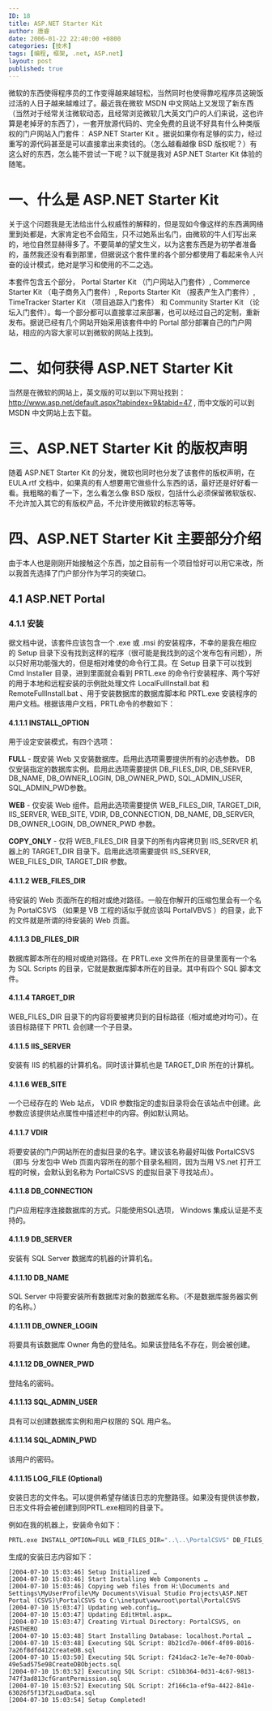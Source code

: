 ```yaml
---
ID: 18
title: ASP.NET Starter Kit
author: 唐睿
date: 2006-01-22 22:40:00 +0800
categories: [技术]
tags: [编程, 框架, .net, ASP.net]
layout: post
published: true
---
```


微软的东西使得程序员的工作变得越来越轻松，当然同时也使得靠吃程序员这碗饭过活的人日子越来越难过了。最近我在微软 MSDN 中文网站上又发现了新东西（当然对于经常关注微软动态，且经常浏览微软几大英文门户的人们来说，这也许算是老掉牙的东西了），一套开放源代码的、完全免费的且说不好具有什么种类版权的门户网站入门套件： ASP.NET Starter Kit 。据说如果你有足够的实力，经过重写的源代码甚至是可以直接拿出来卖钱的。（怎么越看越像 BSD 版权呢？）有这么好的东西，怎么能不尝试一下呢？以下就是我对 ASP.NET Starter Kit 体验的随笔。

# 一、什么是 ASP.NET Starter Kit

关于这个问题我是无法给出什么权威性的解释的，但是现如今像这样的东西满网络里到处都是，大家肯定也不会陌生，只不过她系出名门，由微软的牛人们写出来的，地位自然显赫得多了。不要简单的望文生义，以为这套东西是为初学者准备的，虽然我还没有看到那里，但据说这个套件里的各个部分都使用了看起来令人兴奋的设计模式，绝对是学习和使用的不二之选。

本套件包含五个部分， Portal Starter Kit （门户网站入门套件）, Commerce Starter Kit （电子商务入门套件）, Reports Starter Kit （报表产生入门套件）, TimeTracker Starter Kit （项目追踪入门套件） 和 Community Starter Kit （论坛入门套件）。每一个部分都可以直接拿过来部署，也可以经过自己的定制，重新发布。据说已经有几个网站开始采用该套件中的 Portal 部分部署自己的门户网站，相应的内容大家可以到微软的网站上找到。

# 二、如何获得 ASP.NET Starter Kit

当然是在微软的网站上，英文版的可以到以下网址找到： http://www.asp.net/default.aspx?tabindex=9&tabid=47 , 而中文版的可以到 MSDN 中文网站上去下载。

# 三、ASP.NET Starter Kit 的版权声明

随着 ASP.NET Starter Kit 的分发，微软也同时也分发了该套件的版权声明，在 EULA.rtf 文档中，如果真的有人想要用它做些什么东西的话，最好还是好好看一看。我粗略的看了一下，怎么看怎么像 BSD 版权，包括什么必须保留微软版权、不允许加入其它的有版权产品，不允许使用微软的标志等等。

# 四、ASP.NET Starter Kit 主要部分介绍

由于本人也是刚刚开始接触这个东西，加之目前有一个项目恰好可以用它来改，所以我首先选择了门户部分作为学习的突破口。

## 4.1 ASP.NET Portal

### 4.1.1 安装

据文档中说，该套件应该包含一个 .exe 或 .msi 的安装程序，不幸的是我在相应的 Setup 目录下没有找到这样的程序（很可能是我找到的这个发布包有问题），所以只好用功能强大的，但是相对难使的命令行工具。在 Setup 目录下可以找到 Cmd Installer 目录，进到里面就会看到 PRTL.exe 的命令行安装程序、两个写好的用于本地和远程安装的示例批处理文件 LocalFullInstall.bat 和 RemoteFullInstall.bat 、用于安装数据库的数据库脚本和 PRTL.exe 安装程序的用户文档。根据该用户文档，PRTL命令的参数如下：

#### 4.1.1.1 INSTALL\_OPTION

用于设定安装模式，有四个选项：

**FULL** - 既安装 Web 又安装数据库。启用此选项需要提供所有的必选参数。
DB	仅安装指定的数据库实例。启用此选项需要提供 DB\_FILES\_DIR, DB\_SERVER, DB\_NAME, DB\_OWNER\_LOGIN, DB\_OWNER\_PWD, SQL\_ADMIN\_USER, SQL\_ADMIN\_PWD参数。

**WEB** -	仅安装 Web 组件。启用此选项需要提供 WEB\_FILES\_DIR, TARGET\_DIR, IIS\_SERVER, WEB\_SITE, VDIR, DB\_CONNECTION, DB\_NAME, DB\_SERVER, DB\_OWNER\_LOGIN, DB\_OWNER\_PWD 参数。

**COPY\_ONLY** - 仅将 WEB\_FILES\_DIR 目录下的所有内容拷贝到 IIS\_SERVER 机器上的 TARGET\_DIR 目录下。启用此选项需要提供 IIS\_SERVER, WEB\_FILES\_DIR, TARGET\_DIR 参数。

#### 4.1.1.2 WEB\_FILES\_DIR

待安装的 Web 页面所在的相对或绝对路径。一般在你解开的压缩包里会有一个名为 PortalCSVS （如果是 VB 工程的话似乎就应该叫 PortalVBVS ）的目录，此下的文件就是所谓的待安装的 Web 页面。

#### 4.1.1.3 DB\_FILES\_DIR

数据库脚本所在的相对或绝对路径。在 PRTL.exe 文件所在的目录里面有一个名为 SQL Scripts 的目录，它就是数据库脚本所在的目录。其中有四个 SQL 脚本文件。

#### 4.1.1.4 TARGET\_DIR

WEB\_FILES\_DIR 目录下的内容将要被拷贝到的目标路径（相对或绝对均可）。在该目标路径下 PRTL 会创建一个子目录。

#### 4.1.1.5 IIS\_SERVER

安装有 IIS 的机器的计算机名。同时该计算机也是 TARGET\_DIR 所在的计算机。

#### 4.1.1.6 WEB\_SITE

一个已经存在的 Web 站点， VDIR 参数指定的虚拟目录将会在该站点中创建。此参数应该提供站点属性中描述栏中的内容。例如默认网站。

#### 4.1.1.7 VDIR

将要安装的门户网站所在的虚拟目录的名字。建议该名称最好叫做 PortalCSVS （即与 分发包中 Web 页面内容所在的那个目录名相同，因为当用 VS.net 打开工程的时候，会默认到名称为 PortalCSVS 的虚拟目录下寻找站点）。

#### 4.1.1.8 DB\_CONNECTION

门户应用程序连接数据库的方式。只能使用SQL选项， Windows 集成认证是不支持的。

#### 4.1.1.9 DB\_SERVER

安装有 SQL Server 数据库的机器的计算机名。

#### 4.1.1.10 DB\_NAME

SQL Server 中将要安装所有数据库对象的数据库名称。（不是数据库服务器实例的名称。）

#### 4.1.1.11 DB\_OWNER\_LOGIN

将要具有该数据库 Owner 角色的登陆名。如果该登陆名不存在，则会被创建。

#### 4.1.1.12 DB\_OWNER\_PWD

登陆名的密码。

#### 4.1.1.13 SQL\_ADMIN\_USER

具有可以创建数据库实例和用户权限的 SQL 用户名。

#### 4.1.1.14 SQL\_ADMIN\_PWD

该用户的密码。

#### 4.1.1.15 LOG\_FILE (Optional)

安装日志的文件名。可以提供希望存储该日志的完整路径。如果没有提供该参数，日志文件将会被创建到同PRTL.exe相同的目录下。

例如在我的机器上，安装命令如下：

```bat
PRTL.exe INSTALL_OPTION=FULL WEB_FILES_DIR="..\..\PortalCSVS" DB_FILES_DIR="SQL Scripts" TARGET_DIR="C:\inetput\wwwroot\portal" IIS_SERVER="localhost" WEB_SITE="默认网站" VDIR="PortalCSVS" DB_CONNECTION=SQL DB_SERVER="localhost" DB_NAME="Portal" DB_OWNER_LOGIN="PortalAdmin" DB_OWNER_PWD="123" SQL_ADMIN_USER="SA" SQL_ADMIN_PWD="sa" LOG_FILE="installLog.txt"
```

生成的安装日志内容如下：

```
[2004-07-10 15:03:46] Setup Initialized …
[2004-07-10 15:03:46] Start Installing Web Components …
[2004-07-10 15:03:46] Copying web files from H:\Documents and Settings\MyUserProfile\My Documents\Visual Studio Projects\ASP.NET Portal (CSVS)\PortalCSVS to C:\inetput\wwwroot\portal\PortalCSVS
[2004-07-10 15:03:47] Updating web.config…
[2004-07-10 15:03:47] Updating EditHtml.aspx…
[2004-07-10 15:03:47] Creating Virtual Directory: PortalCSVS, on PASTHERO
[2004-07-10 15:03:48] Start Installing Database: localhost.Portal …
[2004-07-10 15:03:48] Executing SQL Script: 8b21cd7e-006f-4f09-8016-7a26f8dfd412CreateDB.sql
[2004-07-10 15:03:50] Executing SQL Script: f241dac2-1e7e-4e70-80ab-49e5ad575e98CreateDBObjects.sql
[2004-07-10 15:03:52] Executing SQL Script: c51bb364-0d31-4c67-9813-747f3ad813cfGrantPermission.sql
[2004-07-10 15:03:52] Executing SQL Script: 2f166c1a-ef9a-4422-841e-63026f5f13f2LoadData.sql
[2004-07-10 15:03:54] Setup Completed!
```
